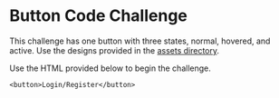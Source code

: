# Button Code Challenge

This challenge has one button with three states, normal, hovered, and active. Use the designs provided in the [assets directory](/button-challenge/assets).

Use the HTML provided below to begin the challenge. 

```
<button>Login/Register</button>
```
